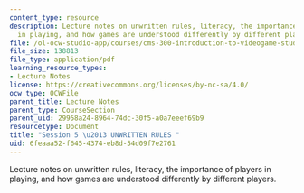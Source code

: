 ```yaml
---
content_type: resource
description: Lecture notes on unwritten rules, literacy, the importance of players
  in playing, and how games are understood differently by different players.
file: /ol-ocw-studio-app/courses/cms-300-introduction-to-videogame-studies-fall-2011/6feaaa52f6454374eb8d54d09f7e2761_MITCMS_300F11_session_5.pdf
file_size: 138813
file_type: application/pdf
learning_resource_types:
- Lecture Notes
license: https://creativecommons.org/licenses/by-nc-sa/4.0/
ocw_type: OCWFile
parent_title: Lecture Notes
parent_type: CourseSection
parent_uid: 29958a24-8964-74dc-30f5-a0a7eeef69b9
resourcetype: Document
title: "Session 5 \u2013 UNWRITTEN RULES "
uid: 6feaaa52-f645-4374-eb8d-54d09f7e2761
---
```

Lecture notes on unwritten rules, literacy, the importance of players in playing, and how games are understood differently by different players.